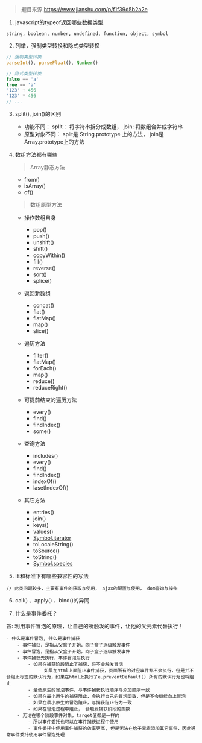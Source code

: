 > 题目来源 https://www.jianshu.com/p/f1f39d5b2a2e

1. javascript的typeof返回哪些数据类型.
```
string, boolean, number, undefined, function, object, symbol
```

2. 列举，强制类型转换和隐式类型转换
```javascript
// 强制类型转换
parseInt(), parseFloat(), Number()

// 隐式类型转换
false == 'a'
true == 'a'
'123' + 456
'123' * 456
// ...
```

3. split(), join()的区别
    - 功能不同：
        split： 将字符串拆分成数组， join: 将数组合并成字符串
    - 原型对象不同：
        split是 String.prototype 上的方法， join是Array.prototype上的方法

4. 数组方法都有哪些
    > Array静态方法
    - from()
    - isArray()
    - of()

    > 数组原型方法
    - 操作数组自身
        - pop()
        - push()
        - unshift()
        - shift()
        - copyWithin()
        - fill()
        - reverse()
        - sort()
        - splice()

    - 返回新数组
        - concat() 
        - flat()
        - flatMap()
        - map()
        - slice()

    - 遍历方法
        - fliter()
        - flatMap()
        - forEach()
        - map()
        - reduce()
        - reduceRight()

    - 可提前结束的遍历方法
        - every()
        - find()
        - findIndex()
        - some()
        
    - 查询方法
        - includes()
        - every()
        - find()
        - findIndex()
        - indexOf()
        - lasetIndexOf()

    - 其它方法
        - entries()
        - join()
        - keys()
        - values()
        - [Symbol.iterator]()
        - toLocaleString()
        - toSource()
        - toString()
        - [Symbol.species]()


5. IE和标准下有哪些兼容性的写法
```
// 此类问题较多，主要有事件的获取与使用， ajax的配置与使用， dom查询与操作

```

6. call() 、apply() 、bind()的异同


7. 什么是事件委托？

答: 利用事件冒泡的原理，让自己的所触发的事件，让他的父元素代替执行！

    - 什么是事件冒泡, 什么是事件捕获
        - 事件捕获，是指从父盒子开始，向子盒子逐级触发事件
        - 事件冒泡，是指从父盒子开始，向子盒子逐级触发事件
        - 事件捕获先执行，事件冒泡后执行
            - 如果在捕获阶段阻止了捕获，将不会触发冒泡
                - 如果在html上面阻止事件捕获，页面所有的对应事件都不会执行，但是并不会阻止标签的默认行为，如果在html上执行了e.preventDefault() 所有的默认行为也将阻止
            - 最低原生的冒泡事件，与事件捕获执行顺序与添加顺序一致
            - 如果在最小原生的捕获阻止，会执行自己的冒泡函数，但是不会继续向上冒泡
            - 如果在最小原生的冒泡阻止，与捕获阻止行为一致
            - 如果在冒泡过程中阻止， 会触发捕获阶段的函数
        - 无论在哪个阶段事件对象，target值都是一样的
            - 所以事件委托也可以在事件捕获过程中使用
            - 事件委托中使用事件捕获的效率更高, 但是无法在给子元素添加其它事件，因此通常事件委托使用事件冒泡处理



